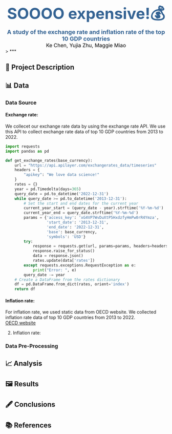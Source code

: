 <div>
   <center>
        <b>
            <font color="34,63,93" size="7">
                SOOOO expensive!💰
            </font>
        </b>
    </center>
</div>

<div>
   <center>
        <b>
            <font color="34,63,93" size="4">
                A study of the exchange rate and inflation rate of the top 10 GDP countries
            </font>
        </b>
    </center>
</div>

<div>
   <center>
        <font color="black" size="3">
                Ke Chen, Yujia Zhu, Maggie Miao
        </font>
    </center>
</div>>
***

## 📝 Project Description


## 📊 Data
### Data Source
#### Exchange rate:
We collecet our exchange rate data by using the exchange rate API. We use this API to collect exchange rate data of top 10 GDP countries from 2013 to 2022. 
```python
import requests
import pandas as pd

def get_exchange_rates(base_currency):
    url = "https://api.apilayer.com/exchangerates_data/timeseries"
    headers = {
        "apikey": "We love data science!"
    }
    rates = {}
    year = pd.Timedelta(days=365)
    query_date = pd.to_datetime('2022-12-31')
    while query_date >= pd.to_datetime('2013-12-31'):
        # Set the start and end dates for the current year
        current_year_start = (query_date - year).strftime('%Y-%m-%d')
        current_year_end = query_date.strftime('%Y-%m-%d')
        params = {'access_key': 'xG4VP7WvDuXtP5HxdzfyHmPw0rR4Ymza',
                  'start_date': '2013-12-31',
                  'end_date': '2022-12-31',
                  'base': base_currency,
                  'symbols': 'USD'}
        try:
            response = requests.get(url, params=params, headers=headers)
            response.raise_for_status()
            data = response.json()
            rates.update(data['rates'])
        except requests.exceptions.RequestException as e:
            print("Error: ", e)
        query_date -= year
    # Create a DataFrame from the rates dictionary
    df = pd.DataFrame.from_dict(rates, orient='index')
    return df
```

#### Inflation rate:
For inflation rate, we used static data from OECD website. We collected inflation rate data of top 10 GDP countries from 2013 to 2022. <br/>
[OECD website](https://data.oecd.org/price/inflation-cpi.htm)

2. Inflation rate:
### Data Pre-Processing
## 📈 Analysis

## 🖼️ Results

## 🖋️ Conclusions

## 📚 References
